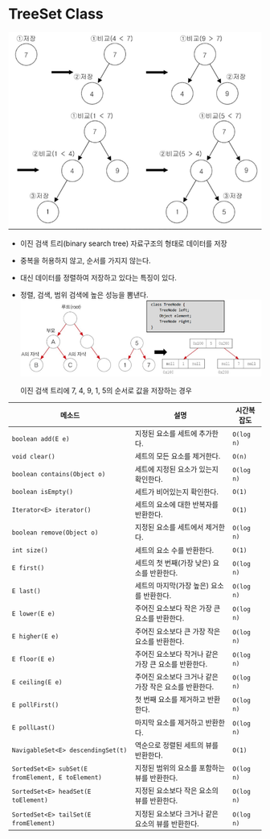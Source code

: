 # TreeSet Class

![Untitled](./images/TreeSet%20Class/TreeSet1.png)

- 이진 검색 트리(binary search tree) 자료구조의 형태로 데이터를 저장
- 중복을 허용하지 않고, 순서를 가지지 않는다.
- 대신 데이터를 정렬하여 저장하고 있다는 특징이 있다.
- 정렬, 검색, 범위 검색에 높은 성능을 뽐낸다.
  ![이진 검색 트리에 7, 4, 9, 1, 5의 순서로 값을 저장하는 경우](./images/TreeSet%20Class/TreeSet2.png)
  
  이진 검색 트리에 7, 4, 9, 1, 5의 순서로 값을 저장하는 경우

| **메소드**                                        | **설명**                                               | **시간복잡도** |
| ------------------------------------------------- | ------------------------------------------------------ | -------------- |
| `boolean add(E e)`                                | 지정된 요소를 세트에 추가한다.                         | `O(log n)`     |
| `void clear()`                                    | 세트의 모든 요소를 제거한다.                           | `O(n)`         |
| `boolean contains(Object o)`                      | 세트에 지정된 요소가 있는지 확인한다.                  | `O(log n)`     |
| `boolean isEmpty()`                               | 세트가 비어있는지 확인한다.                            | `O(1)`         |
| `Iterator<E> iterator()`                          | 세트의 요소에 대한 반복자를 반환한다.                  | `O(1)`         |
| `boolean remove(Object o)`                        | 지정된 요소를 세트에서 제거한다.                       | `O(log n)`     |
| `int size()`                                      | 세트의 요소 수를 반환한다.                             | `O(1)`         |
| `E first()`                                       | 세트의 첫 번째(가장 낮은) 요소를 반환한다.             | `O(log n)`     |
| `E last()`                                        | 세트의 마지막(가장 높은) 요소를 반환한다.              | `O(log n)`     |
| `E lower(E e)`                                    | 주어진 요소보다 작은 가장 큰 요소를 반환한다.          | `O(log n)`     |
| `E higher(E e)`                                   | 주어진 요소보다 큰 가장 작은 요소를 반환한다.          | `O(log n)`     |
| `E floor(E e)`                                    | 주어진 요소보다 작거나 같은 가장 큰 요소를 반환한다.   | `O(log n)`     |
| `E ceiling(E e)`                                  | 주어진 요소보다 크거나 같은 가장 작은 요소를 반환한다. | `O(log n)`     |
| `E pollFirst()`                                   | 첫 번째 요소를 제거하고 반환한다.                      | `O(log n)`     |
| `E pollLast()`                                    | 마지막 요소를 제거하고 반환한다.                       | `O(log n)`     |
| `NavigableSet<E> descendingSet(t)`                | 역순으로 정렬된 세트의 뷰를 반환한다.                  | `O(1)`         |
| `SortedSet<E> subSet(E fromElement, E toElement)` | 지정된 범위의 요소를 포함하는 뷰를 반환한다.           | `O(log n)`     |
| `SortedSet<E> headSet(E toElement)`               | 지정된 요소보다 작은 요소의 뷰를 반환한다.             | `O(log n)`     |
| `SortedSet<E> tailSet(E fromElement)`             | 지정된 요소보다 크거나 같은 요소의 뷰를 반환한다.      | `O(log n)`     |
